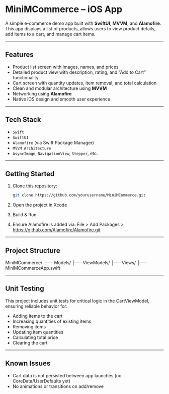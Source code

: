 # MiniMCommerce – iOS App

A simple e-commerce demo app built with **SwiftUI**, **MVVM**, and **Alamofire**. This app displays a list of products, allows users to view product details, add items to a cart, and manage cart items.

---

## Features

- Product list screen with images, names, and prices
- Detailed product view with description, rating, and “Add to Cart” functionality
- Cart screen with quantity updates, item removal, and total calculation
- Clean and modular architecture using **MVVM**
- Networking using **Alamofire**
- Native iOS design and smooth user experience

---

## Tech Stack

- `Swift`
- `SwiftUI`
- `Alamofire` (via Swift Package Manager)
- `MVVM Architecture`
- `AsyncImage`, `NavigationView`, `Stepper`, etc.

---

## Getting Started

1. Clone this repository:
   ```bash
   git clone https://github.com/yourusername/MiniMCommerce.git
   
2. Open the project in Xcode

3. Build & Run

4. Ensure Alamofire is added via:
   File > Add Packages > https://github.com/Alamofire/Alamofire.git

---

## Project Structure

MiniMCommerce/
├── Models/
├── ViewModels/
├── Views/
├── MiniMCommerceApp.swift

---

## Unit Testing
This project includes unit tests for critical logic in the CartViewModel, ensuring reliable behavior for:

- Adding items to the cart
- Increasing quantities of existing items
- Removing items
- Updating item quantities
- Calculating total price
- Clearing the cart

---

## Known Issues

- Cart data is not persisted between app launches (no CoreData/UserDefaults yet)
- No animations or transitions on add/remove


